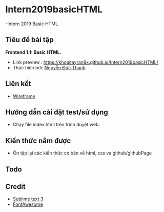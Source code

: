 # Intern2019basicHTML
-Intern 2019 Basic HTML

## Tiêu đề bài tập
**Frontend 1.1: Basic HTML.**
- Link preview : https://khoaitayran9x.github.io/Intern2019basicHTML/
- Thực hiện bởi: [Nguyễn Đức Thanh](https://github.com/khoaitayran9x)

## Liên kết

- [Wireframe](https://www.lucidchart.com/pages/templates/wireframe/ecommerce-wireframe-template)

## Hướng dẫn cài đặt test/sử dụng
- Chạy file index.html trên trình duyệt web.

## Kiến thức nắm được
- Ôn tập lại các kiến thức cơ bản về html, css và github/githubPage 
## Todo

## Credit
- [Sublime text 3](https://www.sublimetext.com/3)
- [FontAwesome](https://fontawesome.com/)
